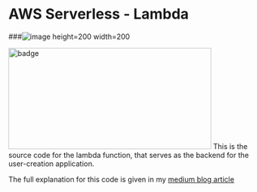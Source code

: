 # AWS Serverless - Lambda

###![image height=200 width=200](https://user-images.githubusercontent.com/54572908/147640842-5cce8bb0-dc5f-4a53-8ca3-f469c3514037.png)

<img alt="badge" height=200 width=400 alignmen=center src="https://user-images.githubusercontent.com/54572908/147640842-5cce8bb0-dc5f-4a53-8ca3-f469c3514037.png">
This is the source code for the lambda function, that serves as the backend for the user-creation application.

The full explanation for this code is given in my [medium blog article](https://vishakhavel.medium.com/aws-lambda-writing-slick-seamless-and-scalable-software-fc12c95da474)



